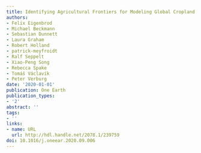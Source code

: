 ```yaml
---
title: Identifying Agricultural Frontiers for Modeling Global Cropland Expansion
authors:
- Felix Eigenbrod
- Michael Beckmann
- Sebastian Dunnett
- Laura Graham
- Robert Holland
- patrick-meyfroidt
- Ralf Seppelt
- Xiao-Peng Song
- Rebecca Spake
- Tomáš Václavík
- Peter Verburg
date: '2020-01-01'
publication: One Earth
publication_types:
- '2'
abstract: ''
tags:
- ''
links:
- name: URL
  url: http://hdl.handle.net/2078.1/239759
doi: 10.1016/j.oneear.2020.09.006
---
```

